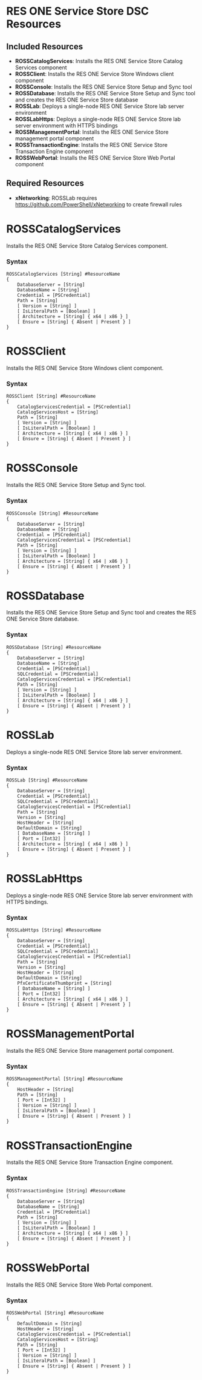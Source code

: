 RES ONE Service Store DSC Resources
===================================
## Included Resources
* **ROSSCatalogServices**: Installs the RES ONE Service Store Catalog Services component
* **ROSSClient**: Installs the RES ONE Service Store Windows client component
* **ROSSConsole**: Installs the RES ONE Service Store Setup and Sync tool
* **ROSSDatabase**: Installs the RES ONE Service Store Setup and Sync tool and creates the RES ONE Service Store database
* **ROSSLab**: Deploys a single-node RES ONE Service Store lab server environment
* **ROSSLabHttps**: Deploys a single-node RES ONE Service Store lab server environment with HTTPS bindings
* **ROSSManagementPortal**: Installs the RES ONE Service Store management portal component
* **ROSSTransactionEngine**: Installs the RES ONE Service Store Transaction Engine component
* **ROSSWebPortal**: Installs the RES ONE Service Store Web Portal component

## Required Resources
* **xNetworking**: ROSSLab requires https://github.com/PowerShell/xNetworking to create firewall rules

ROSSCatalogServices
===================
Installs the RES ONE Service Store Catalog Services component.
### Syntax
```
ROSSCatalogServices [String] #ResourceName
{
    DatabaseServer = [String]
    DatabaseName = [String]
    Credential = [PSCredential]
    Path = [String]
    [ Version = [String] ]
    [ IsLiteralPath = [Boolean] ]
    [ Architecture = [String] { x64 | x86 } ]
    [ Ensure = [String] { Absent | Present } ]
}

```

ROSSClient
===================
Installs the RES ONE Service Store Windows client component.
### Syntax
```
ROSSClient [String] #ResourceName
{
    CatalogServicesCredential = [PSCredential]
    CatalogServicesHost = [String]
    Path = [String]
    [ Version = [String] ]
    [ IsLiteralPath = [Boolean] ]
    [ Architecture = [String] { x64 | x86 } ]
    [ Ensure = [String] { Absent | Present } ]
}

```

ROSSConsole
===================
Installs the RES ONE Service Store Setup and Sync tool.
### Syntax
```
ROSSConsole [String] #ResourceName
{
    DatabaseServer = [String]
    DatabaseName = [String]
    Credential = [PSCredential]
    CatalogServicesCredential = [PSCredential]
    Path = [String]
    [ Version = [String] ]
    [ IsLiteralPath = [Boolean] ]
    [ Architecture = [String] { x64 | x86 } ]
    [ Ensure = [String] { Absent | Present } ]
}
```

ROSSDatabase
============
Installs the RES ONE Service Store Setup and Sync tool and creates the RES ONE Service Store database.
### Syntax
```
ROSSDatabase [String] #ResourceName
{
    DatabaseServer = [String]
    DatabaseName = [String]
    Credential = [PSCredential]
    SQLCredential = [PSCredential]
    CatalogServicesCredential = [PSCredential]
    Path = [String]
    [ Version = [String] ]
    [ IsLiteralPath = [Boolean] ]
    [ Architecture = [String] { x64 | x86 } ]
    [ Ensure = [String] { Absent | Present } ]
}
```

ROSSLab
=======
Deploys a single-node RES ONE Service Store lab server environment.
### Syntax
```
ROSSLab [String] #ResourceName
{
    DatabaseServer = [String]
    Credential = [PSCredential]
    SQLCredential = [PSCredential]
    CatalogServicesCredential = [PSCredential]
    Path = [String]
    Version = [String]
    HostHeader = [String]
    DefaultDomain = [String]
    [ DatabaseName = [String] ]
    [ Port = [Int32] ]
    [ Architecture = [String] { x64 | x86 } ]
    [ Ensure = [String] { Absent | Present } ]
}
```

ROSSLabHttps
=======
Deploys a single-node RES ONE Service Store lab server environment with HTTPS bindings.
### Syntax
```
ROSSLabHttps [String] #ResourceName
{
    DatabaseServer = [String]
    Credential = [PSCredential]
    SQLCredential = [PSCredential]
    CatalogServicesCredential = [PSCredential]
    Path = [String]
    Version = [String]
    HostHeader = [String]
    DefaultDomain = [String]
    PfxCertificateThumbprint = [String]
    [ DatabaseName = [String] ]
    [ Port = [Int32] ]
    [ Architecture = [String] { x64 | x86 } ]
    [ Ensure = [String] { Absent | Present } ]
}
```

ROSSManagementPortal
====================
Installs the RES ONE Service Store management portal component.
### Syntax
```
ROSSManagementPortal [String] #ResourceName
{
    HostHeader = [String]
    Path = [String]
    [ Port = [Int32] ]
    [ Version = [String] ]
    [ IsLiteralPath = [Boolean] ]
    [ Ensure = [String] { Absent | Present } ]
}
```

ROSSTransactionEngine
=====================
Installs the RES ONE Service Store Transaction Engine component.
### Syntax
```
ROSSTransactionEngine [String] #ResourceName
{
    DatabaseServer = [String]
    DatabaseName = [String]
    Credential = [PSCredential]
    Path = [String]
    [ Version = [String] ]
    [ IsLiteralPath = [Boolean] ]
    [ Architecture = [String] { x64 | x86 } ]
    [ Ensure = [String] { Absent | Present } ]
}
```

ROSSWebPortal
=============
Installs the RES ONE Service Store Web Portal component.
### Syntax
```
ROSSWebPortal [String] #ResourceName
{
    DefaultDomain = [String]
    HostHeader = [String]
    CatalogServicesCredential = [PSCredential]
    CatalogServicesHost = [String]
    Path = [String]
    [ Port = [Int32] ]
    [ Version = [String] ]
    [ IsLiteralPath = [Boolean] ]
    [ Ensure = [String] { Absent | Present } ]
}
```
